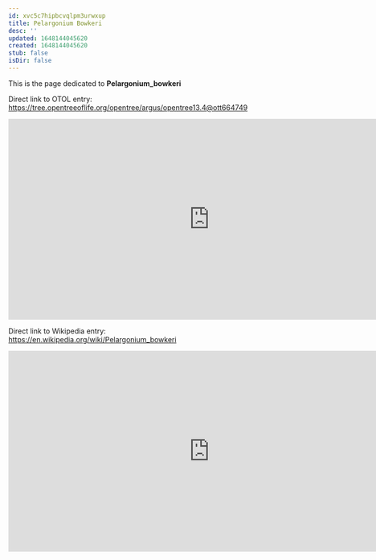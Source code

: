 ```yaml
---
id: xvc5c7hipbcvqlpm3urwxup
title: Pelargonium Bowkeri
desc: ''
updated: 1648144045620
created: 1648144045620
stub: false
isDir: false
---
```

This is the page dedicated to **Pelargonium_bowkeri**


Direct link to OTOL entry: https://tree.opentreeoflife.org/opentree/argus/opentree13.4@ott664749



<html>
    <body>
    <iframe src="https://tree.opentreeoflife.org/opentree/argus/opentree13.4@ott664749"
    width="800" height="400" frameborder="0" allowfullscreen> </iframe>
    </body>
</html>
    


Direct link to Wikipedia entry: https://en.wikipedia.org/wiki/Pelargonium_bowkeri



<html>
    <body>
    <iframe src="https://en.wikipedia.org/wiki/Pelargonium_bowkeri"
    width="800" height="400" frameborder="0" allowfullscreen> </iframe>
    </body>
</html>
    
